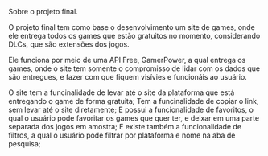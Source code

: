 Sobre o projeto final.

O projeto final tem como base o desenvolvimento um site de games, onde ele entrega todos os games que estão gratuitos no momento, considerando DLCs, que são extensões dos jogos. 

Ele funciona por meio de uma API Free, GamerPower, a qual entrega os games, onde o site tem somente o compromisso de lidar com os dados que são entregues, e fazer com que fiquem visívies e funcionáis ao usuário.

O site tem a funcinalidade de levar até o site da plataforma que está entregando o game de forma gratuita; Tem a funcinalidade de copiar o link, sem levar até o site diretamente; E possui a funcionalidade de favoritos, o qual o usuário pode favoritar os games que quer ter,
e deixar em uma parte separada dos jogos em amostra; E existe também a funcionalidade de filtros, a qual o usuário pode filtrar por plataforma e nome na aba de pesquisa;
